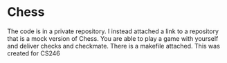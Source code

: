 # Chess

The code is in a private repository. I instead attached a link to a repository that is a mock version of Chess. You are able to play a game with yourself and deliver checks and checkmate. There is a makefile attached. This was created for CS246
